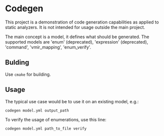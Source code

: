 # Codegen

This project is a demonstration of code generation capabilities as applied to
static analyzers. It is not intended for usage outside the main project.

The main concept is a model, it defines what should be generated. The supported
models are 'enum' (deprecated), 'expression' (deprecated), 'command',
'vmir\_mapping', 'enum\_verify'.

## Bulding
Use ```cmake``` for building.

## Usage
The typical use case would be to use it on an existing model, e.g.:

```
codegen model.yml output_path
```

To verify the usage of enumerations, use this line:

```
codegen model.yml path_to_file verify
```
